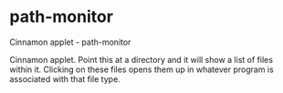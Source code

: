 # path-monitor
Cinnamon applet - path-monitor

Cinnamon applet. Point this at a directory and it will show a list of files within it. Clicking on these files opens them up in whatever program is associated with that file type.

